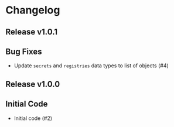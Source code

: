 # Changelog

## Release v1.0.1

## Bug Fixes

- Update `secrets` and `registries` data types to list of objects (#4)



   
## Release v1.0.0

## Initial Code

- Initial code (#2)


   